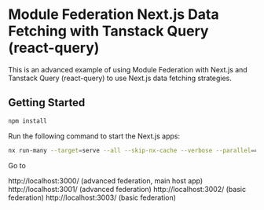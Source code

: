 # Module Federation Next.js Data Fetching with Tanstack Query (react-query)

This is an advanced example of using Module Federation with Next.js and Tanstack Query (react-query) to use Next.js data fetching strategies.

## Getting Started

```bash
npm install
```

Run the following command to start the Next.js apps:

```bash
nx run-many --target=serve --all --skip-nx-cache --verbose --parallel=4
```

Go to

http://localhost:3000/ (advanced federation, main host app)
http://localhost:3001/ (advanced federation)
http://localhost:3002/ (basic federation)
http://localhost:3003/ (basic federation)

